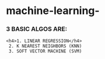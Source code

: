 # machine-learning-
### 3 BASIC ALGOS ARE:
    <h4>1. LINEAR REGRESSION</h4>     
     2. K NEAREST NEIGHBORS (KNN)
     3. SOFT VECTOR MACHINE (SVM)
